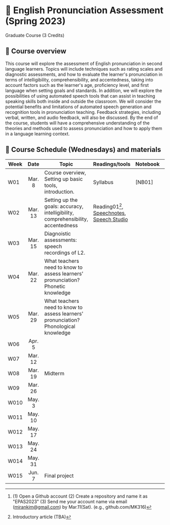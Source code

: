 # 📕 English Pronunciation Assessment (Spring 2023)
Graduate Course (3 Credits)

## 🔳 Course overview
This course will explore the assessment of English pronunciation in second language learners. Topics will include techniques such as rating scales and diagnostic assessments, and how to evaluate the learner's pronunciation in terms of intelligibility, comprehensibility, and accentedness, taking into account factors such as the learner's age, proficiency level, and first language when setting goals and standards. In addition, we will explore the possibilities of using automated speech tools that can assist in teaching speaking skills both inside and outside the classroom.  We will consider the potential benefits and limitations of automated speech generation and recognition tools in pronunciation teaching. Feedback strategies, including verbal, written, and audio feedback, will also be discussed. By the end of the course, students will have a comprehensive understanding of the theories and methods used to assess pronunciation and how to apply them in a language learning context.

## 🔳 Course Schedule (Wednesdays) and materials


|Week|Date|Topic|Readings/tools|Notebook|Assignments|
|--|:--:|--|--|--|--|
|W01|Mar. 8|Course overview, Setting up basic tools, introduction.|Syllabus|[NB01]|Todo[^2]|
|W02|Mar. 13|Setting up the goals: accuracy, intelligibility, comprehensibility, accentedness |Reading01[^1], [Speechnotes](https://speechnotes.co/), [Speech Studio](https://speech.microsoft.com/portal/pronunciationassessmenttool)|||
|W03|Mar. 15|Diagnoistic assessments: speech recordings of L2. | ||
|W04|Mar. 22|What teachers need to know to assess learners' pronunciation? Phonetic knowledge | ||
|W05|Mar. 29|What teachers need to know to assess learners' pronunciation? Phonological knowledge | ||
|W06|Apr. 5| | ||
|W07|Mar. 12| | ||
|W08|Mar. 19|Midterm | ||
|W09|Mar. 26| | ||
|W010|May. 3| | ||
|W011|May. 10| | ||
|W012|May. 17| | ||
|W013|May. 24| | ||
|W014|May. 31| | ||
|W015|Jun. 7|Final project | ||



[^1]: Introductory article (TBA)
[^2]: (1) Open a Github account (2) Create a repository and name it as "EPAS2023" (3) Send me your account name via email (mirankim@gmail.com) by Mar.11(Sat). (e.g., github.com/MK316)
